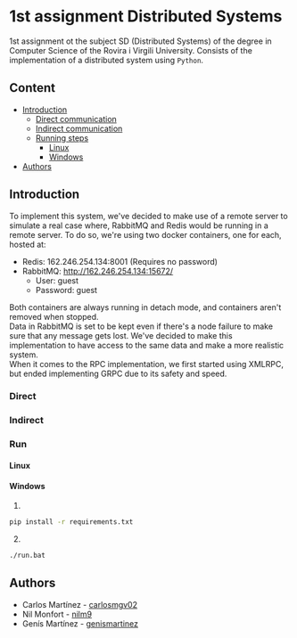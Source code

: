 # 1st assignment Distributed Systems
1st assignment ot the subject SD (Distributed Systems) of the degree in Computer Science of the Rovira i Virgili
University. Consists of the implementation of a distributed system using `Python`.

## Content
* [Introduction](#introduction)
    * [Direct communication](#direct)
    * [Indirect communication](#indirect)
    * [Running steps](#run)
      * [Linux](#linux)
      * [Windows](#windows)
* [Authors](#authors)

## Introduction
To implement this system, we've decided to make use of a remote server to simulate a real case where, RabbitMQ and Redis
would be running in a remote server. To do so, we're using two docker containers, one for each, hosted at:
* Redis: 162.246.254.134:8001 (Requires no password)
* RabbitMQ: http://162.246.254.134:15672/
  * User: guest
  * Password: guest

Both containers are always running in detach mode, and containers aren't removed when stopped.<br>
Data in RabbitMQ is set to be kept even if there's a node failure to make sure that any message gets lost.
We've decided to make this implementation to have access to the same data and make a more realistic system.<br>
When it comes to the RPC implementation, we first started using XMLRPC, but ended implementing GRPC due to its safety and speed.
### Direct

### Indirect

### Run

#### Linux
#### Windows
1. 
```bash
pip install -r requirements.txt
```
2.
````bash
./run.bat
````

## Authors
* Carlos Martínez - [carlosmgv02](https://github.com/carlosmgv02)
* Nil Monfort - [nilm9](https://github.com/nilm9)
* Genís Martínez - [genismartinez](https://github.com/genismartinez)

